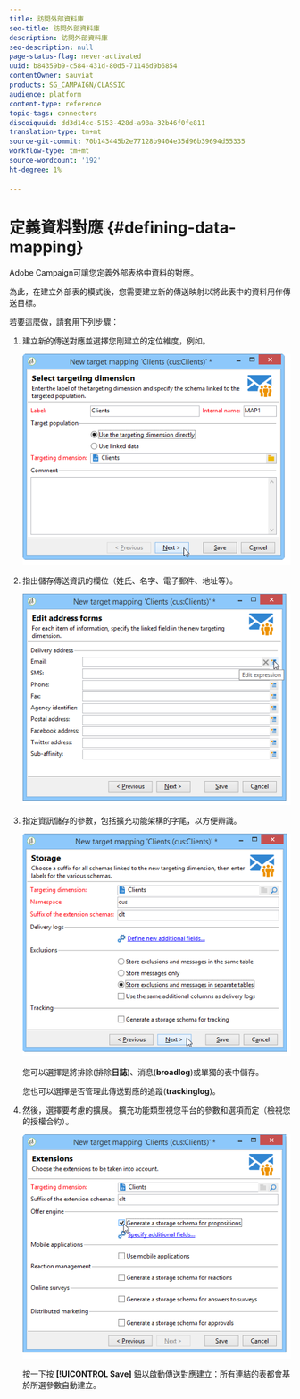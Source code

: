 ```yaml
---
title: 訪問外部資料庫
seo-title: 訪問外部資料庫
description: 訪問外部資料庫
seo-description: null
page-status-flag: never-activated
uuid: b84359b9-c584-431d-80d5-71146d9b6854
contentOwner: sauviat
products: SG_CAMPAIGN/CLASSIC
audience: platform
content-type: reference
topic-tags: connectors
discoiquuid: dd3d14cc-5153-428d-a98a-32b46f0fe811
translation-type: tm+mt
source-git-commit: 70b143445b2e77128b9404e35d96b39694d55335
workflow-type: tm+mt
source-wordcount: '192'
ht-degree: 1%

---
```



# 定義資料對應 {#defining-data-mapping}

Adobe Campaign可讓您定義外部表格中資料的對應。

為此，在建立外部表的模式後，您需要建立新的傳送映射以將此表中的資料用作傳送目標。

若要這麼做，請套用下列步驟：

1. 建立新的傳送對應並選擇您剛建立的定位維度，例如。

   ![](assets/wf_new_mapping_create_fda.png)

1. 指出儲存傳送資訊的欄位（姓氏、名字、電子郵件、地址等）。

   ![](assets/wf_new_mapping_define_join.png)

1. 指定資訊儲存的參數，包括擴充功能架構的字尾，以方便辨識。

   ![](assets/wf_new_mapping_define_names.png)

   您可以選擇是將排除(排除&#x200B;**日誌**)、消息(**broadlog**)或單獨的表中儲存。

   您也可以選擇是否管理此傳送對應的追蹤(**trackinglog**)。

1. 然後，選擇要考慮的擴展。 擴充功能類型視您平台的參數和選項而定（檢視您的授權合約）。

   ![](assets/wf_new_mapping_define_extensions.png)

   按一下按 **[!UICONTROL Save]** 鈕以啟動傳送對應建立：所有連結的表都會基於所選參數自動建立。
